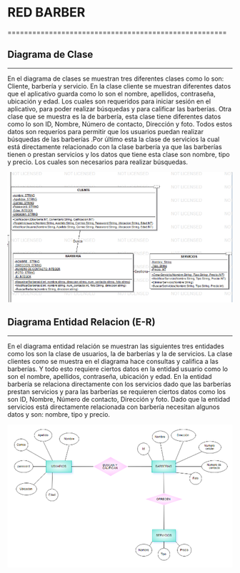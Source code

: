 # RED BARBER
=====================================================

## Diagrama de Clase
----------------------------------------------------
En el diagrama de clases se muestran tres diferentes clases como lo son: Cliente, barbería y servicio. En la clase cliente se muestran diferentes datos que el aplicativo guarda como lo son el nombre, apellidos, contraseña, ubicación y edad. Los cuales son requeridos para iniciar sesión en el aplicativo, para poder realizar búsquedas y para calificar las barberías. Otra clase que se muestra es la de barbería, esta clase tiene diferentes datos como lo son ID, Nombre, Número de contacto, Dirección y foto. Todos estos datos son requeríos para permitir que los usuarios puedan realizar búsquedas de las barberías .Por último esta la clase de servicios la cual está directamente relacionado con la clase barbería ya que las barberías tienen o prestan servicios y los datos que tiene esta clase son nombre, tipo y precio. Los cuales son necesarios para realizar búsquedas.

![ Diagrama de clases ](diagram/UML.png)

## Diagrama Entidad Relacion (E-R)
-------------------------------------------------------
En el diagrama entidad relación se muestran las siguientes tres entidades como los son la clase de usuarios, la de barberías y la de servicios. La clase clientes como se muestra en el diagrama  hace consultas y califica a las barberías. Y todo esto requiere ciertos datos en la entidad usuario como lo son el nombre, apellidos, contraseña, ubicación y edad. En la entidad barbería se relaciona directamente con los servicios dado que las barberías prestan servicios y para las barberías se requieren ciertos datos como los son ID, Nombre, Número de contacto, Dirección y foto.  Dado que la entidad servicios está directamente relacionada con barbería necesitan algunos datos y son: nombre, tipo y precio.

![ Diagrama Entidad Relacion ](diagram/E-R.png)
